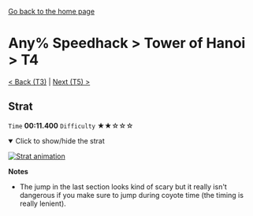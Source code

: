 [Go back to the home page](https://github.com/Doublevil/scbspeedrun)

# Any% Speedhack > Tower of Hanoi > T4

[< Back (T3)](https://github.com/Doublevil/scbspeedrun/blob/main/levels/any_sh/T/T3.md) | [Next (T5) >](https://github.com/Doublevil/scbspeedrun/blob/main/levels/any_sh/T/T5.md)

## Strat

`Time` **00:11.400** `Difficulty` ★★☆☆☆
<details open>
  <summary>Click to show/hide the strat</summary>

  [![Strat animation](https://github.com/Doublevil/scbspeedrun/blob/main/media/levels/T/T4_Strat.webp)](https://github.com/Doublevil/scbspeedrun/blob/main/media/levels/T/T4_Strat.mp4?raw=true)

  **Notes**
  - The jump in the last section looks kind of scary but it really isn't dangerous if you make sure to jump during coyote time (the timing is really lenient).
</details>

